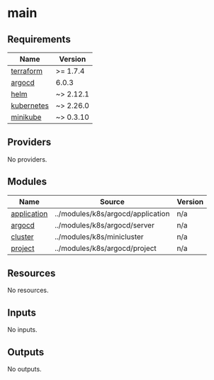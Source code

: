 # main

<!-- BEGINNING OF PRE-COMMIT-TERRAFORM DOCS HOOK -->
## Requirements

| Name | Version |
|------|---------|
| <a name="requirement_terraform"></a> [terraform](#requirement\_terraform) | >= 1.7.4 |
| <a name="requirement_argocd"></a> [argocd](#requirement\_argocd) | 6.0.3 |
| <a name="requirement_helm"></a> [helm](#requirement\_helm) | ~> 2.12.1 |
| <a name="requirement_kubernetes"></a> [kubernetes](#requirement\_kubernetes) | ~> 2.26.0 |
| <a name="requirement_minikube"></a> [minikube](#requirement\_minikube) | ~> 0.3.10 |

## Providers

No providers.

## Modules

| Name | Source | Version |
|------|--------|---------|
| <a name="module_application"></a> [application](#module\_application) | ../modules/k8s/argocd/application | n/a |
| <a name="module_argocd"></a> [argocd](#module\_argocd) | ../modules/k8s/argocd/server | n/a |
| <a name="module_cluster"></a> [cluster](#module\_cluster) | ../modules/k8s/minicluster | n/a |
| <a name="module_project"></a> [project](#module\_project) | ../modules/k8s/argocd/project | n/a |

## Resources

No resources.

## Inputs

No inputs.

## Outputs

No outputs.
<!-- END OF PRE-COMMIT-TERRAFORM DOCS HOOK -->
